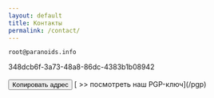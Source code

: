 ```yaml
---
layout: default
title: Контакты
permalink: /contact/
---
```

```
root@paranoids.info
```
<div id="code">348dcb6f-3a73-48a8-86dc-4383b1b08942</div>
<br>
<button class="glo" id="copy">Копировать адрес</button>
[ >> посмотреть наш PGP-ключ](/pgp)
